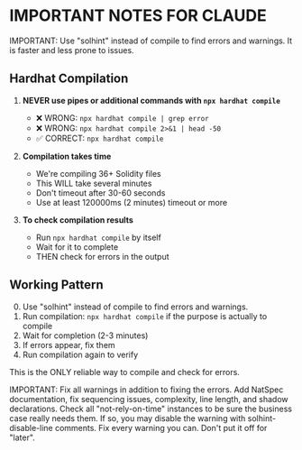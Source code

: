 # IMPORTANT NOTES FOR CLAUDE

IMPORTANT: Use "solhint" instead of compile to find errors and warnings. It is faster and less prone to issues.

## Hardhat Compilation

1. **NEVER use pipes or additional commands with `npx hardhat compile`**
   - ❌ WRONG: `npx hardhat compile | grep error`
   - ❌ WRONG: `npx hardhat compile 2>&1 | head -50`
   - ✅ CORRECT: `npx hardhat compile`

2. **Compilation takes time**
   - We're compiling 36+ Solidity files
   - This WILL take several minutes
   - Don't timeout after 30-60 seconds
   - Use at least 120000ms (2 minutes) timeout or more

3. **To check compilation results**
   - Run `npx hardhat compile` by itself
   - Wait for it to complete
   - THEN check for errors in the output

## Working Pattern

0. Use "solhint" instead of compile to find errors and warnings.
1. Run compilation: `npx hardhat compile` if the purpose is actually to compile
2. Wait for completion (2-3 minutes)
3. If errors appear, fix them
4. Run compilation again to verify

This is the ONLY reliable way to compile and check for errors.

IMPORTANT: Fix all warnings in addition to fixing the errors. Add NatSpec documentation, fix sequencing issues, complexity, line length, and shadow declarations. Check all "not-rely-on-time" instances to be sure the business case really needs them. If so, you may disable the warning with solhint-disable-line comments. Fix every warning you can. Don't put it off for "later".